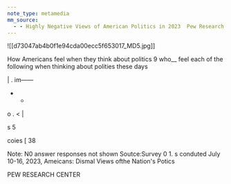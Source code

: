 ```yaml
---
note_type: metamedia
mm_source:
  - - Highly Negative Views of American Politics in 2023  Pew Research Center.md
---
```


![[d73047ab4b0f1e94cda00ecc5f653017_MD5.jpg]]

How Americans feel when they think about politics
9 who__ feel each of the following when thinking about polities these days

| . im——
- -
o . < |

s 5

coies [ 38

Note: N0 answer responses not shown
Soutce:Survey 0 1. s conduted July 10-16, 2023,
Ameicans: Dismal Views ofthe Nation's Potics

PEW RESEARCH CENTER


